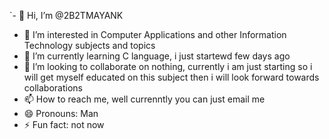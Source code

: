   `- 👋 Hi, I’m @2B2TMAYANK
- 👀 I’m interested in Computer Applications and other Information Technology subjects and topics
- 🌱 I’m currently learning C language, i just startewd few days ago
- 💞️ I’m looking to collaborate on nothing, currently i am just starting so i will get myself educated on this subject then i will look forward towards collaborations
- 📫 How to reach me, well currenntly you can just email me
- 😄 Pronouns: Man
- ⚡ Fun fact: not now

<!---
2B2TMAYANK/2B2TMAYANK is a ✨ special ✨ repository because its `README.md` (this file) appears on your GitHub profile.
You can click the Preview link to take a look at your changes.
--->
